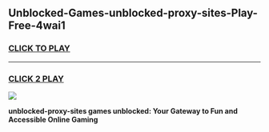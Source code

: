 
## Unblocked-Games-unblocked-proxy-sites-Play-Free-4wai1
<h3>
<a href="https://premium76.site?title=unblocked-proxy-sites&ref=21A">CLICK TO PLAY</a></h3>
<hr>

<h3>
<a href="https://premium76.site?title=unblocked-proxy-sites&ref=21A">CLICK 2 PLAY</a>
  
</h3>

<a href="https://premium76.site?title=unblocked-proxy-sites&ref=21A"><img src="https://clearcache.store/games.png"></a>


**unblocked-proxy-sites games unblocked: Your Gateway to Fun and Accessible Online Gaming**
